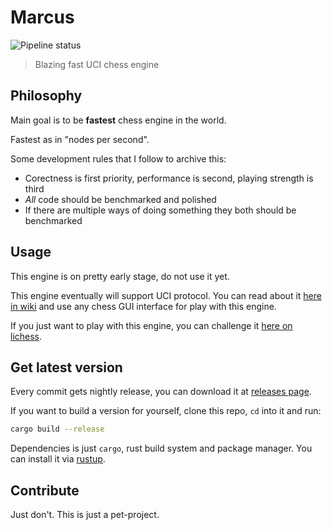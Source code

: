 # Marcus

![Pipeline status](https://img.shields.io/github/actions/workflow/status/codingjerk/marcus/main.yml?style=flat-square)

> Blazing fast UCI chess engine

## Philosophy

Main goal is to be **fastest** chess engine in the world.

Fastest as in "nodes per second".

Some development rules that I follow to archive this:

- Corectness is first priority, performance is second, playing strength is third
- *All* code should be benchmarked and polished
- If there are multiple ways of doing something they both should be benchmarked

## Usage

This engine is on pretty early stage, do not use it yet.

This engine eventually will support UCI protocol.
You can read about it [here in wiki](https://www.google.com/url?sa=t&rct=j&q=&esrc=s&source=web&cd=&ved=2ahUKEwjo6fuo-LD8AhXk43MBHd_iCocQFnoECBsQAQ&url=https%3A%2F%2Fen.wikipedia.org%2Fwiki%2FUniversal_Chess_Interface)
and use any chess GUI interface for play with this engine.

If you just want to play with this engine,
you can challenge it [here on lichess](https://lichess.org/@/the_marcus).

## Get latest version

Every commit gets nightly release, you can download it
at [releases page](https://github.com/codingjerk/marcus/releases).

If you want to build a version for yourself,
clone this repo, `cd` into it and run:

```sh
cargo build --release
```

Dependencies is just `cargo`, rust build system and package manager.
You can install it via [rustup](https://rustup.rs).

## Contribute

Just don't. This is just a pet-project.